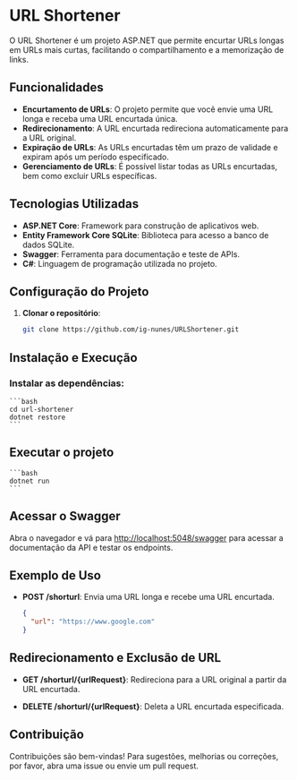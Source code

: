 # URL Shortener

O URL Shortener é um projeto ASP.NET que permite encurtar URLs longas em URLs mais curtas, facilitando o compartilhamento e a memorização de links.

## Funcionalidades

- **Encurtamento de URLs**: O projeto permite que você envie uma URL longa e receba uma URL encurtada única.
- **Redirecionamento**: A URL encurtada redireciona automaticamente para a URL original.
- **Expiração de URLs**: As URLs encurtadas têm um prazo de validade e expiram após um período especificado.
- **Gerenciamento de URLs**: É possível listar todas as URLs encurtadas, bem como excluir URLs específicas.

## Tecnologias Utilizadas

- **ASP.NET Core**: Framework para construção de aplicativos web.
- **Entity Framework Core SQLite**: Biblioteca para acesso a banco de dados SQLite.
- **Swagger**: Ferramenta para documentação e teste de APIs.
- **C#**: Linguagem de programação utilizada no projeto.

## Configuração do Projeto

1. **Clonar o repositório**:
   ```bash
   git clone https://github.com/ig-nunes/URLShortener.git


## Instalação e Execução

### Instalar as dependências:

    ```bash
    cd url-shortener
    dotnet restore
    ```

## Executar o projeto

    ```bash
    dotnet run
    ```

## Acessar o Swagger

Abra o navegador e vá para [http://localhost:5048/swagger](http://localhost:5048/swagger) para acessar a documentação da API e testar os endpoints.

## Exemplo de Uso

- **POST /shorturl**: Envia uma URL longa e recebe uma URL encurtada.

  ```json
  {
    "url": "https://www.google.com"
  }

## Redirecionamento e Exclusão de URL

- **GET /shorturl/{urlRequest}**: Redireciona para a URL original a partir da URL encurtada.

- **DELETE /shorturl/{urlRequest}**: Deleta a URL encurtada especificada.

## Contribuição

Contribuições são bem-vindas! Para sugestões, melhorias ou correções, por favor, abra uma issue ou envie um pull request.
